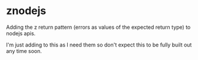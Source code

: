 # znodejs

Adding the z return pattern (errors as values of the expected return type) to nodejs apis.

I'm just adding to this as I need them so don't expect this to be fully built out any time soon.